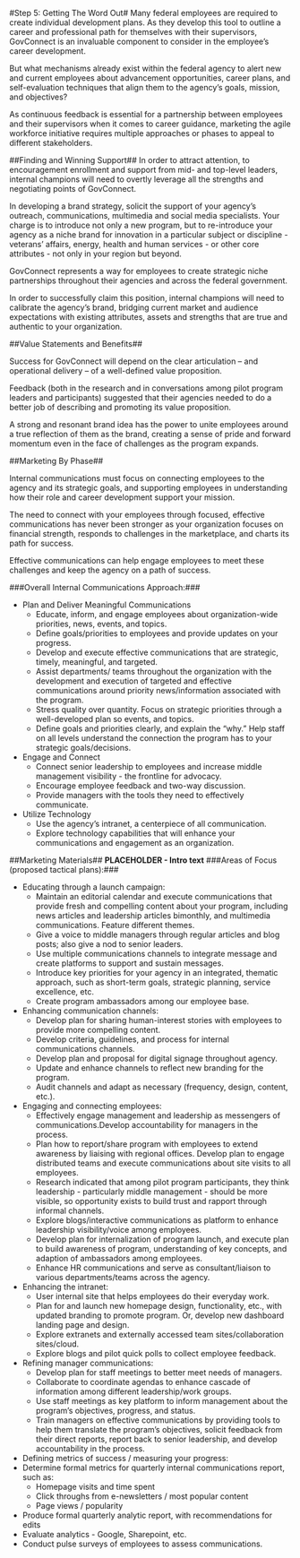 #Step 5: Getting The Word Out#
Many federal employees are required to create individual development plans. As they develop this tool to outline a career and professional path for themselves with their supervisors, GovConnect is an invaluable component to consider in the employee’s career development.

But what mechanisms already exist within the federal agency to alert new and current employees about advancement opportunities, career plans, and self-evaluation techniques that align them to the agency’s goals, mission, and objectives?

As continuous feedback is essential for a partnership between employees and their supervisors when it comes to career guidance, marketing the agile workforce initiative requires multiple approaches or phases to appeal to different stakeholders.

##Finding and Winning Support##
In order to attract attention, to encouragement enrollment and support from mid- and top-level leaders, internal champions will need to overtly leverage all the strengths and negotiating points of GovConnect.

In developing a brand strategy, solicit the support of your agency’s outreach, communications, multimedia and social media specialists. Your charge is to introduce not only a new program, but to re-introduce your agency as a niche brand for innovation in a particular subject or discipline - veterans’ affairs, energy, health and human services - or other core attributes - not only in your region but beyond. 

GovConnect represents a way for employees to create strategic niche partnerships throughout their agencies and across the federal government. 

In order to successfully claim this position, internal champions will need to calibrate the agency’s brand, bridging current market and audience expectations with existing attributes, assets and strengths that are true and authentic to your organization.

##Value Statements and Benefits##

Success for GovConnect will depend on the clear articulation – and operational delivery – of a well-defined value proposition.

Feedback (both in the research and in conversations among pilot program leaders and participants) suggested that their agencies needed to do a better job of describing and promoting its value proposition.

A strong and resonant brand idea has the power to unite employees around a true reflection of them as the brand, creating a sense of pride and forward momentum even in the face of challenges as the program expands.

##Marketing By Phase##

Internal communications must focus on connecting employees to the agency and its strategic goals, and supporting employees in understanding how their role and career development support your mission. 

The need to connect with your employees through focused, effective communications has never been stronger as your organization focuses on financial strength, responds to challenges in the marketplace, and charts its path for success.

Effective communications can help engage employees to meet these challenges and keep the agency on a path of success.

###Overall Internal Communications Approach:###
* Plan and Deliver Meaningful Communications 
    * Educate, inform, and engage employees about organization-wide priorities, news, events, and topics.
    * Define goals/priorities to employees and provide updates on your progress.
    * Develop and execute effective communications that are strategic, timely, meaningful, and targeted.
    * Assist departments/ teams throughout the organization with the development and execution of targeted and effective communications around priority news/information associated with the program.
    * Stress quality over quantity. Focus on strategic priorities through a well-developed plan so events, and topics.
    * Define goals and priorities clearly, and explain the “why.” Help staff on all levels understand the connection the program has to your strategic goals/decisions.
* Engage and Connect
    * Connect senior leadership to employees and increase middle management visibility - the frontline for advocacy. 
    * Encourage employee feedback and two-way discussion.
    * Provide managers with the tools they need to effectively communicate.
* Utilize Technology
    * Use the agency’s intranet, a centerpiece of all communication.
    * Explore technology capabilities that will enhance your communications and engagement as an organization.

##Marketing Materials##
**PLACEHOLDER - Intro text**
###Areas of Focus (proposed tactical plans):###
* Educating through a launch campaign:
    * Maintain an editorial calendar and execute communications that provide fresh and compelling content about your program, including news articles and leadership articles bimonthly, and multimedia communications. Feature different themes.
    * Give a voice to middle managers through regular articles and blog posts; also give a nod to senior leaders. 
    * Use multiple communications channels to integrate message and create platforms to support and sustain messages.
    * Introduce key priorities for your agency in an integrated, thematic approach, such as short-term goals, strategic planning, service excellence, etc.
    * Create program ambassadors among our employee base.
* Enhancing communication channels:
    * Develop plan for sharing human-interest stories with employees to provide more compelling content.
    * Develop criteria, guidelines, and process for internal communications channels.
    * Develop plan and proposal for digital signage throughout agency.
    * Update and enhance channels to reflect new branding for the program.
    * Audit channels and adapt as necessary (frequency, design, content, etc.).
* Engaging and connecting employees:
    * Effectively engage management and leadership as messengers of communications.Develop accountability for managers in the process.
    * Plan how to report/share program with employees to extend awareness by liaising with regional offices. Develop plan to engage distributed teams and execute communications about site visits to all employees.
    * Research indicated that among pilot program participants, they think leadership - particularly middle management - should be more visible, so opportunity exists to build trust and rapport through informal channels.
    * Explore blogs/interactive communications as platform to enhance leadership visibility/voice among employees.
    * Develop plan for internalization of program launch, and execute plan to build awareness of program, understanding of key concepts, and adaption of ambassadors among employees.
    * Enhance HR communications and serve as consultant/liaison to various departments/teams across the agency.
* Enhancing the intranet:
    * User internal site that helps employees do their everyday work.
    * Plan for and launch new homepage design, functionality, etc., with updated branding to promote program. Or, develop new dashboard landing page and design.
    * Explore extranets and externally accessed team sites/collaboration sites/cloud.
    * Explore blogs and pilot quick polls to collect employee feedback.
* Refining manager communications:
    * Develop plan for staff meetings to better meet needs of managers.
    * Collaborate to coordinate agendas to enhance cascade of information among different leadership/work groups.
    * Use staff meetings as key platform to inform management about the program’s objectives, progress, and status.
    * Train managers on effective communications by providing tools to help them translate the program’s objectives, solicit feedback from their direct reports, report back to senior leadership, and develop accountability in the process.
* Defining metrics of success / measuring your progress:
* Determine formal metrics for quarterly internal communications report, such as:
    * Homepage visits and time spent
    * Click throughs from e-newsletters / most popular content
    * Page views / popularity
* Produce formal quarterly analytic report, with recommendations for edits
* Evaluate analytics - Google, Sharepoint, etc.
* Conduct pulse surveys of employees to assess communications.
